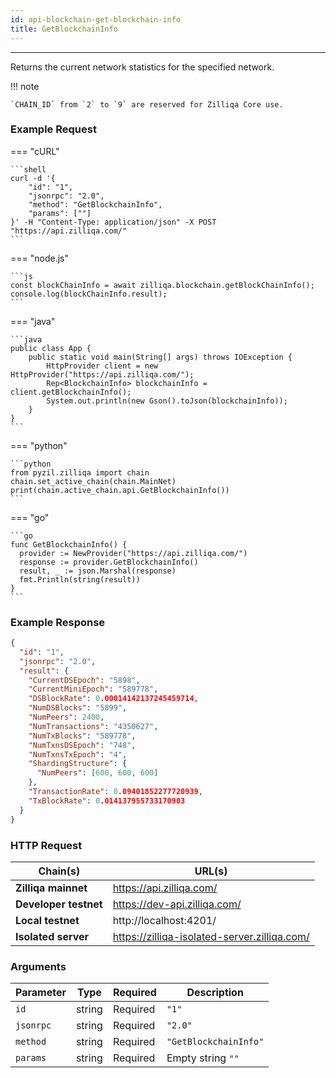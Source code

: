```yaml
---
id: api-blockchain-get-blockchain-info
title: GetBlockchainInfo
---
```


---

Returns the current network statistics for the specified network.

!!! note

    `CHAIN_ID` from `2` to `9` are reserved for Zilliqa Core use.

### Example Request

=== "cURL"

    ```shell
    curl -d '{
        "id": "1",
        "jsonrpc": "2.0",
        "method": "GetBlockchainInfo",
        "params": [""]
    }' -H "Content-Type: application/json" -X POST "https://api.zilliqa.com/"
    ```

=== "node.js"

    ```js
    const blockChainInfo = await zilliqa.blockchain.getBlockChainInfo();
    console.log(blockChainInfo.result);
    ```

=== "java"

    ```java
    public class App {
        public static void main(String[] args) throws IOException {
            HttpProvider client = new HttpProvider("https://api.zilliqa.com/");
            Rep<BlockchainInfo> blockchainInfo = client.getBlockchainInfo();
            System.out.println(new Gson().toJson(blockchainInfo));
        }
    }
    ```

=== "python"

    ```python
    from pyzil.zilliqa import chain
    chain.set_active_chain(chain.MainNet)
    print(chain.active_chain.api.GetBlockchainInfo())
    ```

=== "go"

    ```go
    func GetBlockchainInfo() {
      provider := NewProvider("https://api.zilliqa.com/")
      response := provider.GetBlockchainInfo()
      result, _ := json.Marshal(response)
      fmt.Println(string(result))
    }
    ```

### Example Response

```json
{
  "id": "1",
  "jsonrpc": "2.0",
  "result": {
    "CurrentDSEpoch": "5898",
    "CurrentMiniEpoch": "589778",
    "DSBlockRate": 0.00014142137245459714,
    "NumDSBlocks": "5899",
    "NumPeers": 2400,
    "NumTransactions": "4350627",
    "NumTxBlocks": "589778",
    "NumTxnsDSEpoch": "748",
    "NumTxnsTxEpoch": "4",
    "ShardingStructure": {
      "NumPeers": [600, 600, 600]
    },
    "TransactionRate": 0.09401852277720939,
    "TxBlockRate": 0.014137955733170903
  }
}
```

### HTTP Request

| Chain(s)              | URL(s)                                       |
| --------------------- | -------------------------------------------- |
| **Zilliqa mainnet**   | https://api.zilliqa.com/                     |
| **Developer testnet** | https://dev-api.zilliqa.com/                 |
| **Local testnet**     | http://localhost:4201/                       |
| **Isolated server**   | https://zilliqa-isolated-server.zilliqa.com/ |

### Arguments

| Parameter | Type   | Required | Description           |
| --------- | ------ | -------- | --------------------- |
| `id`      | string | Required | `"1"`                 |
| `jsonrpc` | string | Required | `"2.0"`               |
| `method`  | string | Required | `"GetBlockchainInfo"` |
| `params`  | string | Required | Empty string `""`     |

